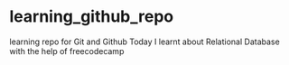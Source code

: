 # learning_github_repo
learning repo for Git and Github
Today I learnt about Relational Database with the help of freecodecamp
